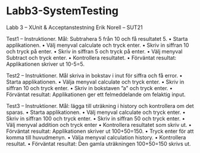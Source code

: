# Labb3-SystemTesting

Labb 3 – XUnit & Acceptanstestning
Erik Norell – SUT21


Test1 – Instruktioner.
Mål: Subtrahera 5 från 10 och få resultatet 5.
•	Starta applikationen. 
•	Välj menyval calculate och tryck enter.
•	Skriv in siffran 10 och tryck på enter. 
•	Skriv in siffran 5 och tryck på enter.
•	Välj menyval Subtract och tryck enter.
•	Kontrollera resultatet.
•	Förväntat resultat: Applikationen skriver ut 10-5=5.

Test2 – Instruktioner.
Mål skriva in bokstav i inut för siffra och få error.
•	Starta applikationen.
•	Välja menyval calculate och tryck enter.
•	Skriv in siffran 10 och tryck enter.
•	Skriv in bokstaven ”a” och tryck enter.
•	Förväntat resultat: Applikationen ger ett felmeddelande om felaktig input.

Test3 – Instruktioner.
Mål: lägga till uträkning i history och kontrollera om det sparas.
•	Starta applikationen.
•	Välj menyval calculate och tryck enter.
•	Skriv in siffran 100 och tryck enter.
•	Skriv in siffran 50 och tryck enter.
•	Välj menyval addition och tryck enter
•	Kontrollera resultatet som skriv ut.
•	Förväntat resultat: Applikationen skriver ut 100+50=150.
•	Tryck enter för att komma till huvudmenyn.
•	Välja menyval calculation history.
•	Kontrollera resultat.
•	Förväntat resultat: Den gamla uträkningen 100+50=150 skrivs ut.
